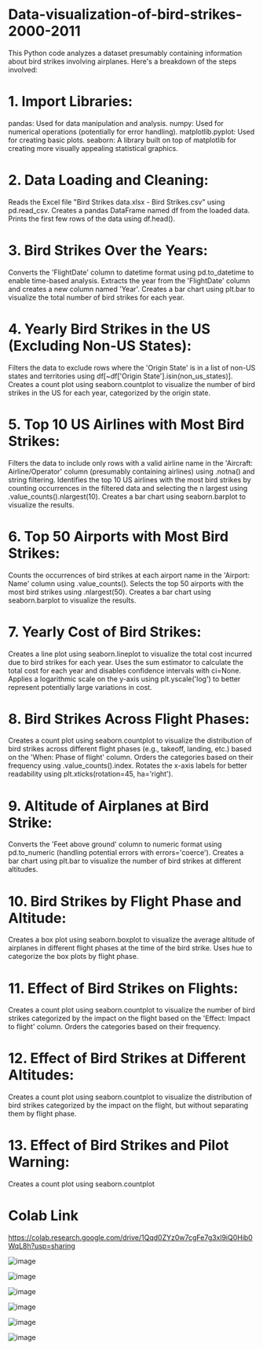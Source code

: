 # Data-visualization-of-bird-strikes-2000-2011
This Python code analyzes a dataset presumably containing information about bird strikes involving airplanes. Here's a breakdown of the steps involved:

# 1. Import Libraries:

pandas: Used for data manipulation and analysis.
numpy: Used for numerical operations (potentially for error handling).
matplotlib.pyplot: Used for creating basic plots.
seaborn: A library built on top of matplotlib for creating more visually appealing statistical graphics.

# 2. Data Loading and Cleaning:

Reads the Excel file "Bird Strikes data.xlsx - Bird Strikes.csv" using pd.read_csv.
Creates a pandas DataFrame named df from the loaded data.
Prints the first few rows of the data using df.head().

# 3. Bird Strikes Over the Years:

Converts the 'FlightDate' column to datetime format using pd.to_datetime to enable time-based analysis.
Extracts the year from the 'FlightDate' column and creates a new column named 'Year'.
Creates a bar chart using plt.bar to visualize the total number of bird strikes for each year.

# 4. Yearly Bird Strikes in the US (Excluding Non-US States):

Filters the data to exclude rows where the 'Origin State' is in a list of non-US states and territories using df[~df['Origin State'].isin(non_us_states)].
Creates a count plot using seaborn.countplot to visualize the number of bird strikes in the US for each year, categorized by the origin state.

# 5. Top 10 US Airlines with Most Bird Strikes:

Filters the data to include only rows with a valid airline name in the 'Aircraft: Airline/Operator' column (presumably containing airlines) using .notna() and string filtering.
Identifies the top 10 US airlines with the most bird strikes by counting occurrences in the filtered data and selecting the n largest using .value_counts().nlargest(10).
Creates a bar chart using seaborn.barplot to visualize the results.

# 6. Top 50 Airports with Most Bird Strikes:

Counts the occurrences of bird strikes at each airport name in the 'Airport: Name' column using .value_counts().
Selects the top 50 airports with the most bird strikes using .nlargest(50).
Creates a bar chart using seaborn.barplot to visualize the results.

# 7. Yearly Cost of Bird Strikes:

Creates a line plot using seaborn.lineplot to visualize the total cost incurred due to bird strikes for each year.
Uses the sum estimator to calculate the total cost for each year and disables confidence intervals with ci=None.
Applies a logarithmic scale on the y-axis using plt.yscale('log') to better represent potentially large variations in cost.

# 8. Bird Strikes Across Flight Phases:

Creates a count plot using seaborn.countplot to visualize the distribution of bird strikes across different flight phases (e.g., takeoff, landing, etc.) based on the 'When: Phase of flight' column.
Orders the categories based on their frequency using .value_counts().index.
Rotates the x-axis labels for better readability using plt.xticks(rotation=45, ha='right').

# 9. Altitude of Airplanes at Bird Strike:

Converts the 'Feet above ground' column to numeric format using pd.to_numeric (handling potential errors with errors='coerce').
Creates a bar chart using plt.bar to visualize the number of bird strikes at different altitudes.

# 10. Bird Strikes by Flight Phase and Altitude:

Creates a box plot using seaborn.boxplot to visualize the average altitude of airplanes in different flight phases at the time of the bird strike.
Uses hue to categorize the box plots by flight phase.

# 11. Effect of Bird Strikes on Flights:

Creates a count plot using seaborn.countplot to visualize the number of bird strikes categorized by the impact on the flight based on the 'Effect: Impact to flight' column.
Orders the categories based on their frequency.

# 12. Effect of Bird Strikes at Different Altitudes:

Creates a count plot using seaborn.countplot to visualize the distribution of bird strikes categorized by the impact on the flight, but without separating them by flight phase.

# 13. Effect of Bird Strikes and Pilot Warning:

Creates a count plot using seaborn.countplot

# Colab Link
https://colab.research.google.com/drive/1Qqd0ZYz0w7cgFe7g3xl9iQ0Hib0WqL8h?usp=sharing

![image](https://github.com/user-attachments/assets/d9917542-4d56-4cd1-8862-472ac2c57a2c)

![image](https://github.com/user-attachments/assets/0ec8aa34-c7d1-48db-a09b-e1761a4eab0e)

![image](https://github.com/user-attachments/assets/720e91b8-5522-411d-b3f8-07bec25737e9)

![image](https://github.com/user-attachments/assets/913d9f0c-c950-4082-8fc4-b3d2170f5dac)

![image](https://github.com/user-attachments/assets/4fe913ef-d92e-4f26-81b2-cc34ce9b0c86)

![image](https://github.com/user-attachments/assets/311f3f86-d1c5-464c-8cc8-3a44fe16c193)





